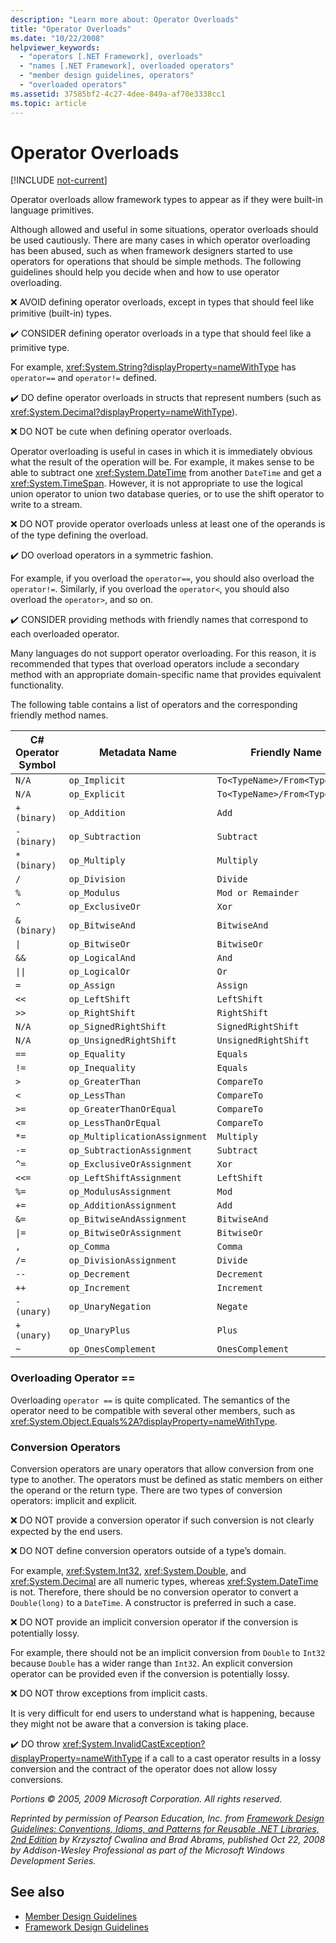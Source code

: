 ```yaml
---
description: "Learn more about: Operator Overloads"
title: "Operator Overloads"
ms.date: "10/22/2008"
helpviewer_keywords:
  - "operators [.NET Framework], overloads"
  - "names [.NET Framework], overloaded operators"
  - "member design guidelines, operators"
  - "overloaded operators"
ms.assetid: 37585bf2-4c27-4dee-849a-af70e3338cc1
ms.topic: article
---
```

# Operator Overloads

[!INCLUDE [not-current](includes/not-current.md)]

Operator overloads allow framework types to appear as if they were built-in language primitives.

 Although allowed and useful in some situations, operator overloads should be used cautiously. There are many cases in which operator overloading has been abused, such as when framework designers started to use operators for operations that should be simple methods. The following guidelines should help you decide when and how to use operator overloading.

 ❌ AVOID defining operator overloads, except in types that should feel like primitive (built-in) types.

 ✔️ CONSIDER defining operator overloads in a type that should feel like a primitive type.

 For example, <xref:System.String?displayProperty=nameWithType> has `operator==` and `operator!=` defined.

 ✔️ DO define operator overloads in structs that represent numbers (such as <xref:System.Decimal?displayProperty=nameWithType>).

 ❌ DO NOT be cute when defining operator overloads.

 Operator overloading is useful in cases in which it is immediately obvious what the result of the operation will be. For example, it makes sense to be able to subtract one <xref:System.DateTime> from another `DateTime` and get a <xref:System.TimeSpan>. However, it is not appropriate to use the logical union operator to union two database queries, or to use the shift operator to write to a stream.

 ❌ DO NOT provide operator overloads unless at least one of the operands is of the type defining the overload.

 ✔️ DO overload operators in a symmetric fashion.

 For example, if you overload the `operator==`, you should also overload the `operator!=`. Similarly, if you overload the `operator<`, you should also overload the `operator>`, and so on.

 ✔️ CONSIDER providing methods with friendly names that correspond to each overloaded operator.

 Many languages do not support operator overloading. For this reason, it is recommended that types that overload operators include a secondary method with an appropriate domain-specific name that provides equivalent functionality.

 The following table contains a list of operators and the corresponding friendly method names.

|C# Operator Symbol|Metadata Name|Friendly Name|
|-------------------------|-------------------|-------------------|
|`N/A`|`op_Implicit`|`To<TypeName>/From<TypeName>`|
|`N/A`|`op_Explicit`|`To<TypeName>/From<TypeName>`|
|`+ (binary)`|`op_Addition`|`Add`|
|`- (binary)`|`op_Subtraction`|`Subtract`|
|`* (binary)`|`op_Multiply`|`Multiply`|
|`/`|`op_Division`|`Divide`|
|`%`|`op_Modulus`|`Mod or Remainder`|
|`^`|`op_ExclusiveOr`|`Xor`|
|`& (binary)`|`op_BitwiseAnd`|`BitwiseAnd`|
|<code>&#124;</code>|`op_BitwiseOr`|`BitwiseOr`|
|`&&`|`op_LogicalAnd`|`And`|
|<code>&#124;&#124;</code>|`op_LogicalOr`|`Or`|
|`=`|`op_Assign`|`Assign`|
|`<<`|`op_LeftShift`|`LeftShift`|
|`>>`|`op_RightShift`|`RightShift`|
|`N/A`|`op_SignedRightShift`|`SignedRightShift`|
|`N/A`|`op_UnsignedRightShift`|`UnsignedRightShift`|
|`==`|`op_Equality`|`Equals`|
|`!=`|`op_Inequality`|`Equals`|
|`>`|`op_GreaterThan`|`CompareTo`|
|`<`|`op_LessThan`|`CompareTo`|
|`>=`|`op_GreaterThanOrEqual`|`CompareTo`|
|`<=`|`op_LessThanOrEqual`|`CompareTo`|
|`*=`|`op_MultiplicationAssignment`|`Multiply`|
|`-=`|`op_SubtractionAssignment`|`Subtract`|
|`^=`|`op_ExclusiveOrAssignment`|`Xor`|
|`<<=`|`op_LeftShiftAssignment`|`LeftShift`|
|`%=`|`op_ModulusAssignment`|`Mod`|
|`+=`|`op_AdditionAssignment`|`Add`|
|`&=`|`op_BitwiseAndAssignment`|`BitwiseAnd`|
|<code>&#124;=</code>|`op_BitwiseOrAssignment`|`BitwiseOr`|
|`,`|`op_Comma`|`Comma`|
|`/=`|`op_DivisionAssignment`|`Divide`|
|`--`|`op_Decrement`|`Decrement`|
|`++`|`op_Increment`|`Increment`|
|`- (unary)`|`op_UnaryNegation`|`Negate`|
|`+ (unary)`|`op_UnaryPlus`|`Plus`|
|`~`|`op_OnesComplement`|`OnesComplement`|

### Overloading Operator ==

 Overloading `operator ==` is quite complicated. The semantics of the operator need to be compatible with several other members, such as <xref:System.Object.Equals%2A?displayProperty=nameWithType>.

### Conversion Operators

 Conversion operators are unary operators that allow conversion from one type to another. The operators must be defined as static members on either the operand or the return type. There are two types of conversion operators: implicit and explicit.

 ❌ DO NOT provide a conversion operator if such conversion is not clearly expected by the end users.

 ❌ DO NOT define conversion operators outside of a type’s domain.

 For example, <xref:System.Int32>, <xref:System.Double>, and <xref:System.Decimal> are all numeric types, whereas <xref:System.DateTime> is not. Therefore, there should be no conversion operator to convert a `Double(long)` to a `DateTime`. A constructor is preferred in such a case.

 ❌ DO NOT provide an implicit conversion operator if the conversion is potentially lossy.

 For example, there should not be an implicit conversion from `Double` to `Int32` because `Double` has a wider range than `Int32`. An explicit conversion operator can be provided even if the conversion is potentially lossy.

 ❌ DO NOT throw exceptions from implicit casts.

 It is very difficult for end users to understand what is happening, because they might not be aware that a conversion is taking place.

 ✔️ DO throw <xref:System.InvalidCastException?displayProperty=nameWithType> if a call to a cast operator results in a lossy conversion and the contract of the operator does not allow lossy conversions.

 *Portions © 2005, 2009 Microsoft Corporation. All rights reserved.*

 *Reprinted by permission of Pearson Education, Inc. from [Framework Design Guidelines: Conventions, Idioms, and Patterns for Reusable .NET Libraries, 2nd Edition](https://www.informit.com/store/framework-design-guidelines-conventions-idioms-and-9780321545619) by Krzysztof Cwalina and Brad Abrams, published Oct 22, 2008 by Addison-Wesley Professional as part of the Microsoft Windows Development Series.*

## See also

- [Member Design Guidelines](member.md)
- [Framework Design Guidelines](index.md)
